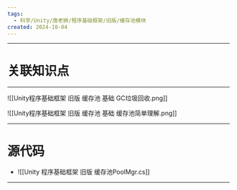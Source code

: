 ```yaml
---
tags:
  - 科学/Unity/唐老狮/程序基础框架/旧版/缓存池模块
created: 2024-10-04
---
```


---
# 关联知识点



---

![[Unity程序基础框架 旧版 缓存池 基础 GC垃圾回收.png]]

![[Unity程序基础框架 旧版 缓存池 基础 缓存池简单理解.png]]


---
# 源代码

- ![[Unity 程序基础框架 旧版 缓存池PoolMgr.cs]]

---